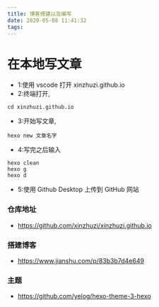 ```yaml
---
title: 博客搭建以及编写
date: 2020-05-08 11:41:32
tags:
---
```

# 在本地写文章

* 1:使用 vscode 打开 xinzhuzi.github.io
* 2:终端打开, 
```
cd xinzhuzi.github.io
```
* 3:开始写文章,
```
hexo new 文章名字
```
* 4:写完之后输入
```
hexo clean
hexo g
hexo d
```
* 5:使用 Github Desktop 上传到 GitHub 网站

### 仓库地址
* https://github.com/xinzhuzi/xinzhuzi.github.io

### 搭建博客
* https://www.jianshu.com/p/83b3b7d4e649

### 主题
* https://github.com/yelog/hexo-theme-3-hexo